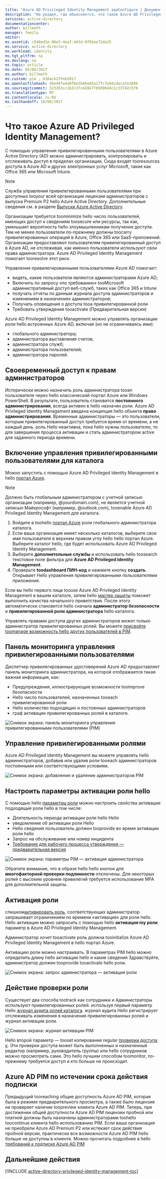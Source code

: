```yaml
---
title: "Azure AD Privileged Identity Management aaaConfigure | Документы Microsoft"
description: "На раздел, где объясняется, что такое Azure AD Privileged Identity Management и как toouse PIM tooimprove безопасность в облаке."
services: active-directory
documentationcenter: 
author: billmath
manager: femila
editor: 
ms.assetid: c548ed2e-06e3-4eaf-a63d-0f02ee72da25
ms.service: active-directory
ms.workload: identity
ms.tgt_pltfrm: na
ms.devlang: na
ms.topic: article
ms.date: 05/04/2017
ms.author: billmath
ms.custom: pim ; H1Hack27Feb2017
ms.openlocfilehash: dbe49fe4a0f6e5b46ed5a17fc7e8dcdacafe3846
ms.sourcegitcommit: 523283cc1b3c37c428e77850964dc1c33742c5f0
ms.translationtype: MT
ms.contentlocale: ru-RU
ms.lasthandoff: 10/06/2017
---
```

# <a name="what-is-azure-ad-privileged-identity-management"></a>Что такое Azure AD Privileged Identity Management?
С помощью управления привилегированными пользователями в Azure Active Directory (AD) можно администрировать, контролировать и отслеживать доступ в пределах организации, Сюда входят tooresources доступа в Azure AD и других электронных услуг Microsoft, такие как Office 365 или Microsoft Intune.  

> [!NOTE]
> Служба управления привилегированными пользователями при доступных tooyour всей организации лицензии администраторов с выпуска Premium P2 hello Azure Active Directory. Дополнительные сведения см. в разделе [Выпуски Azure Active Directory](active-directory-editions.md).

Организации требуется toominimize hello число пользователей, имеющих доступ к сведениям toosecure или ресурсы, так как, уменьшает вероятность hello злоумышленникам получение доступа. Тем не менее пользователи по-прежнему должны toocarry привилегированных операций в Azure, Office 365 или SaaS-приложений. Организации предоставляют пользователям привилегированный доступ в Azure AD, не отслеживая, как именно пользователи используют свои права администратора. Azure AD Privileged Identity Management помогает tooresolve этот риск.  

Управление привилегированными пользователями Azure AD помогает:  

* видеть, какие пользователи являются администраторами Azure AD;
* Включить по запросу «по требованию» tooMicrosoft административный доступ веб-служб, таких как Office 365 и Intune
* получать отчеты по данным журнала доступа администраторов и изменениям в назначениях администраторов;
* Получать оповещения о доступа tooa привилегированной роли
* Требовать утверждения tooactivate (Предварительная версия)

Azure AD Privileged Identity Management можно управлять организации роли hello встроенных Azure AD, включая (но не ограничиваясь ими):  

* глобального администратора;
* администратора выставления счетов; 
* администратора служб;  
* администратора пользователей;
* администратора паролей.

## <a name="just-in-time-administrator-access"></a>Своевременный доступ к правам администраторов
Исторически можно назначить роль администратора tooan пользователя через hello классический портал Azure или Windows PowerShell. В результате, пользователь становится **постоянного администрирования**, всегда активен в hello назначен роли. Azure AD Privileged Identity Management введена концепция hello объекта **право администрирования**. Временные администраторы — это пользователи, которым привилегированный доступ требуется время от времени, а не каждый день. роль Hello неактивна, пока hello нужны пользователю, то для завершения процесса активации и стать администратором active для заданного периода времени.

## <a name="enable-privileged-identity-management-for-your-directory"></a>Включение управления привилегированными пользователями для каталога
Можно запустить с помощью Azure AD Privileged Identity Management в hello [портал Azure](https://portal.azure.com/).

> [!NOTE]
> Должно быть глобальным администратором с учетной записью организации (например, @yourdomain.com), не является учетной записью Майкрософт (например, @outlook.com), tooenable Azure AD Privileged Identity Management для каталога.

1. Войдите в toohello [портал Azure](https://portal.azure.com/) роли глобального администратора каталога.
2. Если ваша организация имеет несколько каталогов, выберите свое имя пользователя в верхнем правом углу hello hello портал Azure. Выберите каталог hello, где будет использовать Azure AD Privileged Identity Management.
3. Выберите **дополнительные службы** и использовать hello toosearch текстовое поле фильтра для **Azure AD Privileged Identity Management**.
4. Проверьте **toodashboard ПИН-код** и нажмите кнопку **создать**. Открывает Hello управления привилегированными пользователями приложения.

Если вы hello первого лица toouse Azure AD Privileged Identity Management в вашем каталоге, затем hello [мастер защиты](active-directory-privileged-identity-management-security-wizard.md) поможет выполнить качества начального приветствия. После этого автоматически становится hello сначала **администратор безопасности** и **привилегированной роли администратора** hello каталога.

Управлять правами доступа других администраторов может только администратор привилегированных ролей. Вы можете [присвойте toomanage возможность hello других пользователей в PIM](active-directory-privileged-identity-management-how-to-give-access-to-pim.md).

## <a name="privileged-identity-management-admin-dashboard"></a>Панель мониторинга управления привилегированными пользователями
Диспетчер привилегированных удостоверений Azure AD предоставляет панель мониторинга администратора, на которой отображается такая важная информация, как:

* Предупреждения, иллюстрирующие возможности tooimprove безопасности
* Hello число пользователей, назначенных tooeach привилегированной роли  
* Hello количество подходящих и постоянных администраторов
* граф активации привилегированных ролей в каталоге.

![Снимок экрана: панель мониторинга управления привилегированными пользователями (PIM)][2]

## <a name="privileged-role-management"></a>Управление привилегированными ролями
Azure AD Privileged Identity Management вы можете управлять hello администраторов, добавив или удалив роли tooeach администраторов постоянными или соответствующими условиям.

![Снимок экрана: добавление и удаление администраторов PIM][3]

## <a name="configure-hello-role-activation-settings"></a>Настроить параметры активации роли hello
С помощью hello [параметры роли](active-directory-privileged-identity-management-how-to-change-default-settings.md) можно настроить свойства активации подходящие роли hello в том числе:

* Длительность периода активации роли hello Hello
* уведомление об активации роли Hello
* Hello сведения пользователь должен tooprovide во время активации роли hello
* Запрос на обслуживание или номер инцидента
* [Требования для рабочего процесса утверждения — предварительная версия](./privileged-identity-management/azure-ad-pim-approval-workflow.md)

![Снимок экрана: параметры PIM — активация администратора][4]

Обратите внимание, что в образе hello hello кнопок для **многофакторной проверки подлинности** отключены. Для некоторых ролей с высоким уровнем привилегий требуется использование MFA для дополнительной защиты.

## <a name="role-activation"></a>Активация роли
слишком[активировать роль](active-directory-privileged-identity-management-how-to-activate-role.md), соответствующих администратор запрашивает ограничением по времени «активация» для роли hello. Hello активации можно запросить с помощью hello **активация my роли** параметр в Azure AD Privileged Identity Management.

Администратор хочет tooactivate роль должна tooinitialize Azure AD Privileged Identity Management в hello портал Azure.

Активацию роли можно настраивать. В параметрах PIM hello можно определить длину hello активации hello и какие сведения Здравствуйте, администратор должен tooprovide tooactivate hello роли.

![Снимок экрана: запрос администратора — активация роли][5]

## <a name="review-role-activity"></a>Действие проверки роли
Существует два способа tootrack как сотрудники и Администраторы используют привилегированных ролей. используя первый параметр Hello [журнал аудита ролей каталога](active-directory-privileged-identity-management-how-to-use-audit-log.md). журнал аудита Hello регистрирует отслеживать изменения в назначения привилегированных ролей и журнал активации роли.

![Снимок экрана: журнал активации PIM][6]

Hello второй параметр — tooset копирование regular [проверки доступа к](active-directory-privileged-identity-management-how-to-start-security-review.md). Эти проверки доступа может быть выполненных и назначенный редактор (например, руководитель группы) или hello сотрудников можно просмотреть сами. Это hello лучшим способом toomonitor, по-прежнему требуется доступ и кто больше не происходит.

## <a name="azure-ad-pim-at-subscription-expiration"></a>Azure AD PIM по истечении срока действия подписки
Предыдущий tooreaching общие доступность Azure AD PIM, которая была в режиме предварительного просмотра, а также было лицензия не проверяет наличие toopreview клиента Azure AD PIM.  Теперь, при достижении общей доступности Azure AD PIM лицензии пробной или платной должны быть назначены администраторами toohello toocontinue клиента hello использованию PIM.  Если ваша организация не приобрели Azure AD Premium P2 или истекает срок действия пробной версии, практически все возможности Azure AD PIM hello больше не доступны в клиенте.  Можно прочитать подробнее в hello [требований к подписке Azure AD PIM](./privileged-identity-management/subscription-requirements.md)

## <a name="next-steps"></a>Дальнейшие действия
[!INCLUDE [active-directory-privileged-identity-management-toc](../../includes/active-directory-privileged-identity-management-toc.md)]

<!--Image references-->

[1]: ./media/active-directory-privileged-identity-management-configure/PIM_EnablePim.png
[2]: ./media/active-directory-privileged-identity-management-configure/PIM_Admin_Overview.png
[3]: ./media/active-directory-privileged-identity-management-configure/PIM_AddRemove.png
[4]: ./media/active-directory-privileged-identity-management-configure/PIM_Settings_w_Approval_Disabled.png
[5]: ./media/active-directory-privileged-identity-management-configure/PIM_RequestActivation.png
[6]: ./media/active-directory-privileged-identity-management-configure/PIM_ActivationHistory.png
